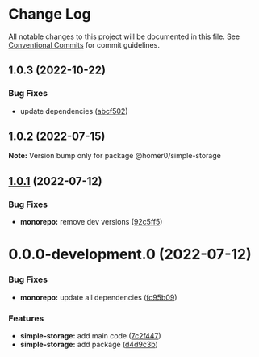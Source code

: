 # Change Log

All notable changes to this project will be documented in this file.
See [Conventional Commits](https://conventionalcommits.org) for commit guidelines.

## 1.0.3 (2022-10-22)

### Bug Fixes

- update dependencies ([abcf502](https://github.com/homer0/packages/commit/abcf5027fce4cb7d37d9e4cf9aafc1846c7bceb0))

## 1.0.2 (2022-07-15)

**Note:** Version bump only for package @homer0/simple-storage

## [1.0.1](https://github.com/homer0/packages/compare/@homer0/simple-storage@0.0.0-development.0...@homer0/simple-storage@1.0.1) (2022-07-12)

### Bug Fixes

- **monorepo:** remove dev versions ([92c5ff5](https://github.com/homer0/packages/commit/92c5ff5cc9c579879f371c08edbc111b7e1d4319))

# 0.0.0-development.0 (2022-07-12)

### Bug Fixes

- **monorepo:** update all dependencies ([fc95b09](https://github.com/homer0/packages/commit/fc95b096bc4c2976ba5cd9c7354890137b66a3bd))

### Features

- **simple-storage:** add main code ([7c2f447](https://github.com/homer0/packages/commit/7c2f44727a21e406600163f2794002e51dd9bd16))
- **simple-storage:** add package ([d4d9c3b](https://github.com/homer0/packages/commit/d4d9c3b0d68b4786194c1272c3005914d4873941))
